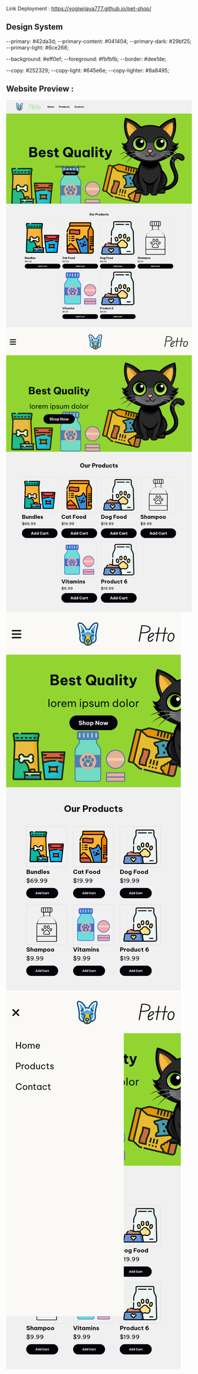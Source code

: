 Link Deployment : https://yogiwijaya777.github.io/pet-shop/

## Design System

<!-- Color System -->

--primary: #42da3d;
--primary-content: #041404;
--primary-dark: #29bf25;
--primary-light: #6ce268;

--background: #eff0ef;
--foreground: #fbfbfb;
--border: #dee1de;

--copy: #252329;
--copy-light: #645e6e;
--copy-lighter: #8a8495;

<!-- DevFlow Design System  -->

## Website Preview :

![Large Device](website-screenshoot/large-device.png)
![Medium Device](website-screenshoot/medium-device.png)
![Small Device](website-screenshoot/small-device.png)
![Small - Medium Navbar](website-screenshoot/small-medium-navbar.png)
